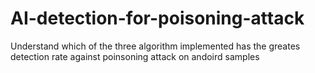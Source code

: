 # AI-detection-for-poisoning-attack
Understand which of the three algorithm implemented has the greates detection rate against poinsoning attack on andoird samples
